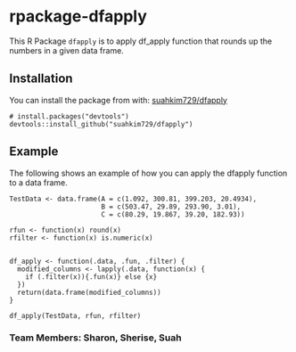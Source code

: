 # rpackage-dfapply
This R Package `dfapply` is to apply df_apply function that rounds up the numbers in a given data frame.


## Installation
You can install the package from with: [suahkim729/dfapply](https://github.com/suahkim729/dfapply)
```{r}
# install.packages("devtools")
devtools::install_github("suahkim729/dfapply")
```

## Example
The following shows an example of how you can apply the dfapply function to a data frame.
```{r}
TestData <- data.frame(A = c(1.092, 300.81, 399.203, 20.4934),
                       B = c(503.47, 29.89, 293.90, 3.01),
                       C = c(80.29, 19.867, 39.20, 182.93))

rfun <- function(x) round(x)
rfilter <- function(x) is.numeric(x)


df_apply <- function(.data, .fun, .filter) {
  modified_columns <- lapply(.data, function(x) {
    if (.filter(x)){.fun(x)} else {x}
  })
  return(data.frame(modified_columns))
}

df_apply(TestData, rfun, rfilter)
```

### Team Members: Sharon, Sherise, Suah
